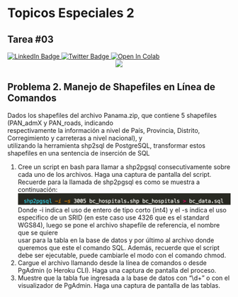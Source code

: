 # Topicos Especiales 2
## Tarea #03

<div id="badges">
    <a href="https://www.linkedin.com/in/eliecer-aguilar-507/">
      <img src="https://img.shields.io/badge/LinkedIn-blue?style=for-the-badge&logo=linkedin&logoColor=white" alt="LinkedIn Badge"/>
    </a>
    <a href="https://twitter.com/elieceraguilar3">
      <img src="https://img.shields.io/badge/Twitter-blue?style=for-the-badge&logo=twitter&logoColor=white" alt="Twitter Badge"/>
    </a>
    <a href="https://colab.research.google.com/github/eliecer507/TP2_tarea03_p02/blob/main/main.ipynb">
    <img src="https://colab.research.google.com/assets/colab-badge.svg" alt="Open In Colab"/>
    </a>
</div>


<div id="header" align="center">
  <img src="https://media.giphy.com/media/M9gbBd9nbDrOTu1Mqx/giphy.gif" width="100"/>
</div>


## Problema	2.	Manejo	de Shapefiles en	Línea	de	Comandos
Dados	 los	 shapefiles	 del	 archivo	 Panama.zip,	 que	 contiene	 5	 shapefiles	 (PAN_admX y PAN_roads,	 indicando	
respectivamente	la	información	a	nivel	de	País,	Provincia,	Distrito,	Corregimiento	y	carreteras	a	nivel	nacional),	y	
utilizando la	herramienta	shp2sql de	PostgreSQL,	transformar	estos	shapefiles	en	una	sentencia	de	inserción	de	SQL	
1. Cree	un	script	en	bash	para	llamar	a	shp2pgsql	consecutivamente	sobre	cada	uno	de	los	archivos.	Haga	una	
captura	de	pantalla del	script.
Recuerde	para	la	llamada	de	shp2pgsql	es	como	se	muestra	a	continuación:
![comando_para_convertir_shape_files](comando_shp2psql.png)
Donde	-i	indica	el	uso	de	entero	de	tipo	corto	(int4)	y	el	-s indica	el	uso	especifico	de	un	SRID	(en	este	caso	use	
4326 que	es	el	standard	WGS84),	luego	se	pone	el	archivo	shapefile	de	referencia,	el	nombre	que	se	quiere	
usar	para	la	tabla en	la	base	de	datos	y por	último al	archivo	donde	queremos	que	este	el	comando	SQL.
Además,	recuerde	que	el	script	debe	ser	ejecutable,	puede	cambiarle	el	modo	con	el	comando	chmod.
2. Cargue	el	archivo	llamando	desde	la	línea	de	comandos	o	desde	PgAdmin (o	Heroku	CLI).	Haga	una	captura	
de	pantalla	del	proceso.
3. Muestre	que	la	tabla	fue	ingresada	a	la	base	de	datos	con	“\d+”	o	con	el	visualizador de	PgAdmin.	Haga	una	
captura	de	pantalla	de las	tablas.